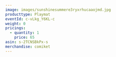 ```yaml
---
image: images/sunshinesummere3ryxrhucaaojmd.jpg
producttype: Playmat
eventId: c-vLkg_Y6KL-c
weight: 0
pricings:
  - quantity: 1
    price: 65
asin: s-2TCNSBkPx-s
merchandise: comiket
---
```

